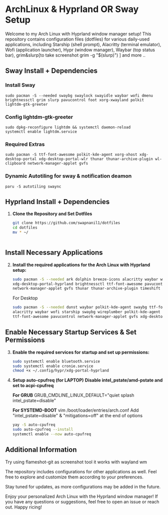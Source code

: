 # ArchLinux & Hyprland OR Sway Setup

Welcome to my Arch Linux with Hyprland window manager setup! This repository contains configuration files (dotfiles) for various daily-used applications, including Starship (shell prompt), Alacritty (terminal emulator), Wofi (application launcher), Hypr (window manager), Waybar (top status bar), grim&slurp[to take screenshot grim -g "$(slurp)") ] and more ..

## Sway Install + Dependencies 
### Install Sway
```
sudo pacman -S --needed swaybg swaylock swayidle waybar wofi dmenu brightnessctl grim slurp pavucontrol foot xorg-xwayland polkit lightdm-gtk-greeter
```
### Config lightdm-gtk-greeter
```
sudo dpkg-reconfigure lightdm && systemctl daemon-reload
systemctl enable lightdm.service
```
### Required Extras
```
sudo pacman -S ttf-font-awesome polkit-kde-agent xorg-xhost xdg-desktop-portal xdg-desktop-portal-wlr thunar thunar-archive-plugin wl-clipboard network-manager-applet gvfs 
```
### Dynamic Autotiling for sway & notification deamon 
```
paru -S autotiling swaync
```
## Hyprland Install + Dependencies
1. **Clone the Repository and Set Dotfiles**
   ```bash
   git clone https://github.com/swapnanil1/dotfiles  
   cd dotfiles
   mv * ~/
 
## Install Necessary Applications
2. **Install the required applications for the Arch Linux with Hyprland setup:**
   ```bash
   sudo pacman -S --needed ark dolphin breeze-icons alacritty waybar wofi starship swaybg wireplumber polkit-kde-agent \
   xdg-desktop-portal-hyprland brightnessctl ttf-font-awesome pavucontrol bluez bluez-utils blueman \
   network-manager-applet gvfs thunar thunar-archive-plugin timeshift neovim grim slurp
   ```
   For Desktop
   ```bash
   sudo pacman -S --needed dunst waybar polkit-kde-agent swaybg ttf-font-awesome ark dolphin breeze-icons \
   alacritty waybar wofi starship swaybg wireplumber polkit-kde-agent xdg-desktop-portal-hyprland brightnessctl \
   ttf-font-awesome pavucontrol network-manager-applet gvfs xdg-desktop-portal-wlr
   ```
## Enable Necessary Startup Services & Set Permissions
3. **Enable the required services for startup and set up permissions:**
   ```bash
   sudo systemctl enable bluetooth.service
   sudo systemctl enable cronie.service
   chmod +x ~/.config/hypr/xdg-portal-hyprland

4. **Setup auto-cpufreq (for LAPTOP)**
**Disable intel_pstate/amd-pstate and set to acpi-cpufreq**

   **For GRUB** 
   GRUB_CMDLINE_LINUX_DEFAULT="quiet splash intel_pstate=disable"

   **For SYSTEMD-BOOT**
   vim /boot/loader/entries/arch.conf
   Add "intel_pstate=disable" & "mitigations=off" at the end of options 
   ```bash
   yay -S auto-cpufreq
   sudo auto-cpufreq --install
   systemctl enable --now auto-cpufreq 
## Additional Information
Try using flameshot-git as screenshot tool it works with wayland wm

The repository includes configurations for other applications as well. Feel free to explore and customize them according to your preferences.

Stay tuned for updates, as more configurations may be added in the future.

Enjoy your personalized Arch Linux with the Hyprland window manager! If you have any questions or suggestions, feel free to open an issue or reach out. Happy ricing!
